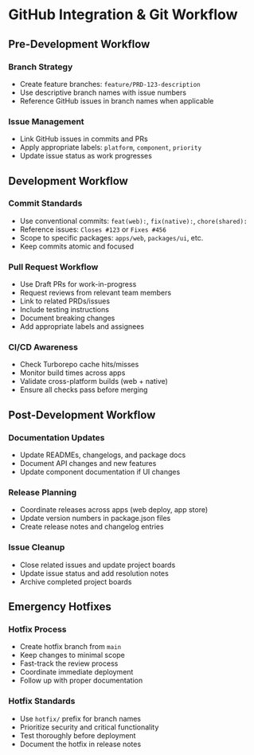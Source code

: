 # GitHub Integration & Git Workflow

## Pre-Development Workflow

### Branch Strategy
- Create feature branches: `feature/PRD-123-description`
- Use descriptive branch names with issue numbers
- Reference GitHub issues in branch names when applicable

### Issue Management
- Link GitHub issues in commits and PRs
- Apply appropriate labels: `platform`, `component`, `priority`
- Update issue status as work progresses

## Development Workflow

### Commit Standards
- Use conventional commits: `feat(web):`, `fix(native):`, `chore(shared):`
- Reference issues: `Closes #123` or `Fixes #456`
- Scope to specific packages: `apps/web`, `packages/ui`, etc.
- Keep commits atomic and focused

### Pull Request Workflow
- Use Draft PRs for work-in-progress
- Request reviews from relevant team members
- Link to related PRDs/issues
- Include testing instructions
- Document breaking changes
- Add appropriate labels and assignees

### CI/CD Awareness
- Check Turborepo cache hits/misses
- Monitor build times across apps
- Validate cross-platform builds (web + native)
- Ensure all checks pass before merging

## Post-Development Workflow

### Documentation Updates
- Update READMEs, changelogs, and package docs
- Document API changes and new features
- Update component documentation if UI changes

### Release Planning
- Coordinate releases across apps (web deploy, app store)
- Update version numbers in package.json files
- Create release notes and changelog entries

### Issue Cleanup
- Close related issues and update project boards
- Update issue status and add resolution notes
- Archive completed project boards

## Emergency Hotfixes

### Hotfix Process
- Create hotfix branch from `main`
- Keep changes to minimal scope
- Fast-track the review process
- Coordinate immediate deployment
- Follow up with proper documentation

### Hotfix Standards
- Use `hotfix/` prefix for branch names
- Prioritize security and critical functionality
- Test thoroughly before deployment
- Document the hotfix in release notes

